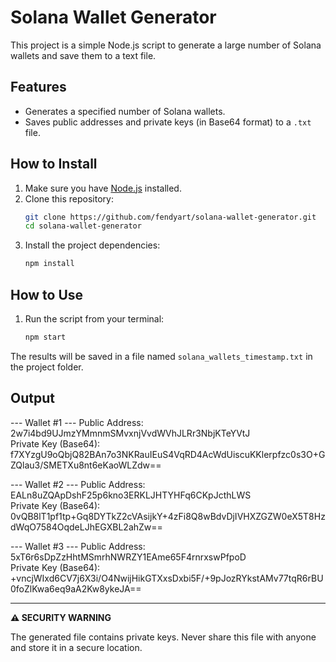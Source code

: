 # Solana Wallet Generator

This project is a simple Node.js script to generate a large number of Solana wallets and save them to a text file.

## Features

- Generates a specified number of Solana wallets.
- Saves public addresses and private keys (in Base64 format) to a `.txt` file.

## How to Install

1.  Make sure you have [Node.js](https://nodejs.org/) installed.
2.  Clone this repository:
    ```bash
    git clone https://github.com/fendyart/solana-wallet-generator.git
    cd solana-wallet-generator
    ```
3.  Install the project dependencies:
    ```bash
    npm install
    ```

## How to Use

1.  Run the script from your terminal:
    ```bash
    npm start
    ```

The results will be saved in a file named `solana_wallets_timestamp.txt` in the project folder.  
## Output  

--- Wallet #1 ---
Public Address: 2w7i4bd9UJmzYMmnmSMvxnjVvdWVhJLRr3NbjKTeYVtJ  
Private Key (Base64): f7XYzgU9oQbjQ82BAn7o3NKRauIEuS4VqRD4AcWdUiscuKKlerpfzc0s3O+GZQlau3/SMETXu8nt6eKaoWLZdw==

--- Wallet #2 ---
Public Address: EALn8uZQApDshF25p6kno3ERKLJHTYHFq6CKpJcthLWS  
Private Key (Base64): 0vQB8lT1pf1tp+Gq8DYTkZ2cVAsijkY+4zFi8Q8wBdvDjIVHXZGZW0eX5T8HzdWqO7584OqdeLJhEGXBL2ahZw==

--- Wallet #3 ---
Public Address: 5xT6r6sDpZzHhtMSmrhNWRZY1EAme65F4rnrxswPfpoD  
Private Key (Base64): +vncjWIxd6CV7j6X3i/O4NwijHikGTXxsDxbi5F/+9pJozRYkstAMv77tqR6rBU0foZlKwa6eq9aA2Kw8ykeJA==

---

**⚠️ SECURITY WARNING**

The generated file contains private keys. Never share this file with anyone and store it in a secure location.
